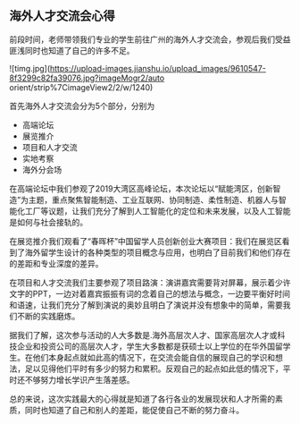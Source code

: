 ## 海外人才交流会心得

  前段时间，老师带领我们专业的学生前往广州的海外人才交流会，参观后我们受益匪浅同时也知道了自己的许多不足。
  
![timg.jpg](https://upload-images.jianshu.io/upload_images/9610547-8f3299c82fa39076.jpg?imageMogr2/auto
orient/strip%7CimageView2/2/w/1240)
  
  首先海外人才交流会分为5个部分，分别为
  - 高端论坛
  - 展览推介
  - 项目和人才交流
  - 实地考察
  - 海外分会场
  
  在高端论坛中我们参观了2019大湾区高峰论坛，本次论坛以“赋能湾区，创新智造”为主题，重点聚焦智能制造、工业互联网、协同制造、柔性制造、机器人与智能化工厂等议题，让我们充分了解到人工智能化的定位和未来发展，以及人工智能是如何与社会接轨的。
  
  在展览推介我们观看了“春晖杯”中国留学人员创新创业大赛项目：我们在展览区看到了海外留学生设计的各种类型的项目概念与应用，也明白了目前我们和他们存在的差距和专业深度的差异。
  
  在项目和人才交流我们主要参观了项目路演：演讲嘉宾需要背对屏幕，展示着少许文字的PPT，一边对着嘉宾振振有词的念着自己的想法与概念，一边要平衡好时间和语速，让我们充分了解到演说的奥妙且明白了演说并没有想象中的简单，需要我们不断的实践磨炼。
  
  据我们了解，这次参与活动的人大多数是.海外高层次人才、国家高层次人才或科技企业和投资公司的高层次人才，学生大多数都是获硕士以上学位的在华外国留学生。在他们本身起点就如此高的情况下，在交流会能自信的展现自己的学识和想法，足以见得他们平时有多少的努力和累积。反观自己的起点如此低的情况下，平时还不够努力增长学识产生落差感。
  
  总的来说，这次实践最大的心得就是知道了各行各业的发展现状和人才所需的素质，同时也知道了自己和别人的差距，能促使自己不断的努力奋斗。
